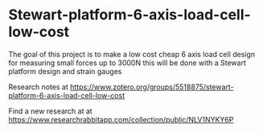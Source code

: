 # Stewart-platform-6-axis-load-cell-low-cost
 The goal of this project is to make a low cost cheap 6 axis load cell design for measuring small forces up to 3000N this will be done with a Stewart platform design and strain gauges

 Research notes at https://www.zotero.org/groups/5518875/stewart-platform-6-axis-load-cell-low-cost
 
 Find a new research at at https://www.researchrabbitapp.com/collection/public/NLV1NYKY6P
